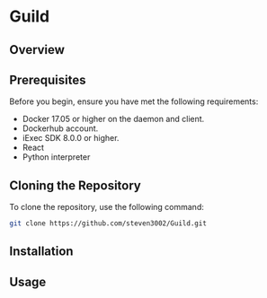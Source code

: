 # Guild

## Overview



## Prerequisites

Before you begin, ensure you have met the following requirements:

- Docker 17.05 or higher on the daemon and client.
- Dockerhub account.
- iExec SDK 8.0.0 or higher.
- React
- Python interpreter

## Cloning the Repository

To clone the repository, use the following command:

```bash
git clone https://github.com/steven3002/Guild.git
```
## Installation



## Usage


